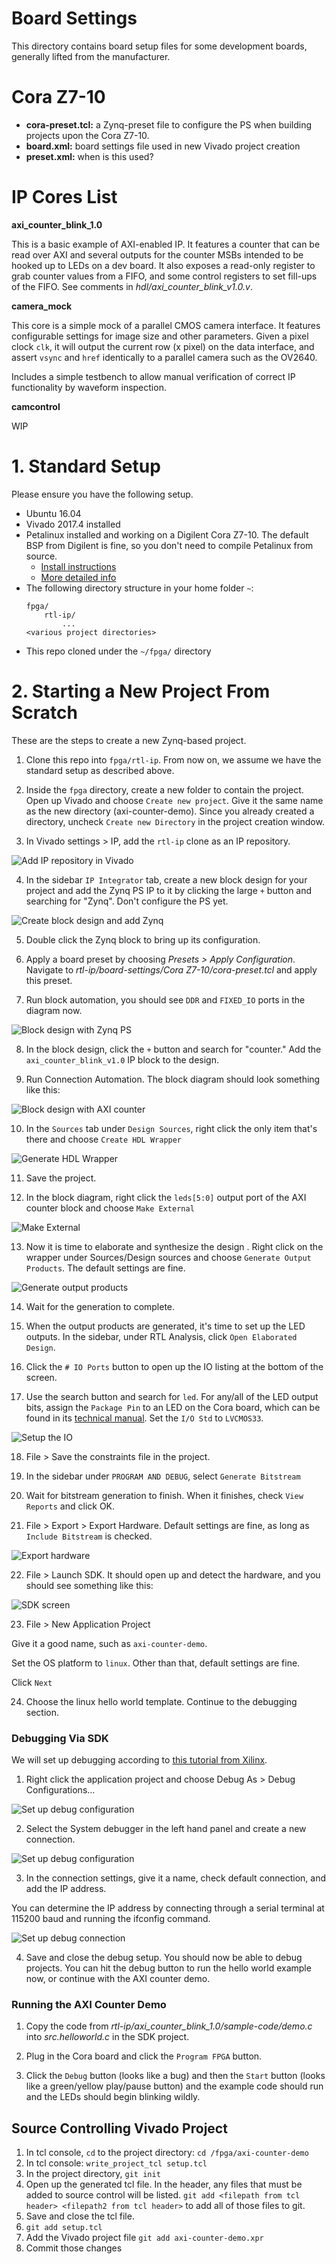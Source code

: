 
# Board Settings

This directory contains board setup files for some development boards, generally lifted from the manufacturer.

# Cora Z7-10

- **cora-preset.tcl:** a Zynq-preset file to configure the PS when building projects upon the Cora Z7-10. 
- **board.xml:** board settings file used in new Vivado project creation
- **preset.xml:** when is this used?

# IP Cores List

**axi_counter_blink_1.0**

This is a basic example of AXI-enabled IP. It features a counter that can be read over AXI and several outputs for the counter MSBs intended to be hooked up to LEDs on a dev board. It also exposes a read-only register to grab counter values from a FIFO, and some control registers to set fill-ups of the FIFO. See comments in _hdl/axi_counter_blink_v1.0.v_. 

**camera_mock**

This core is a simple mock of a parallel CMOS camera interface. It features configurable settings for image size and other parameters. Given a pixel clock `clk`, it will output the current row (x pixel) on the data interface, and assert `vsync` and `href` identically to a parallel camera such as the OV2640. 

Includes a simple testbench to allow manual verification of correct IP functionality by waveform inspection. 

**camcontrol**

WIP

# 1. Standard Setup

Please ensure you have the following setup. 

- Ubuntu 16.04
- Vivado 2017.4 installed
- Petalinux installed and working on a Digilent Cora Z7-10. The default BSP from Digilent is fine, so you don't need to compile Petalinux from source.  
    - [Install instructions](https://github.com/Digilent/Petalinux-Cora-Z7-10)
    - [More detailed info](https://richarthurs.github.io/posts/cora-linux-getting-started/)
- The following directory structure in your home folder `~`:
    ```
    fpga/
        rtl-ip/
            ...
	<various project directories>

    ```
- This repo cloned under the `~/fpga/` directory


# 2. Starting a New Project From Scratch

These are the steps to create a new Zynq-based project. 

1. Clone this repo into `fpga/rtl-ip`. From now on, we assume we have the standard setup as described above.

2. Inside the `fpga` directory, create a new folder to contain the project. Open up Vivado and choose `Create new project`. Give it the same name as the new directory (axi-counter-demo). Since you already created a directory, uncheck `Create new Directory` in the project creation window. 

3. In Vivado settings > IP, add the `rtl-ip` clone as an IP repository. 

![Add IP repository in Vivado](/doc/git-add-ip-repo.png)

4. In the sidebar `IP Integrator` tab, create a new block design for your project and add the Zynq PS IP to it by clicking the large `+` button and searching for "Zynq". Don't configure the PS yet. 

![Create block design and add Zynq](/doc/create-block-design.png)

5. Double click the Zynq block to bring up its configuration. 

6. Apply a board preset by choosing _Presets > Apply Configuration_. Navigate to _rtl-ip/board-settings/Cora Z7-10/cora-preset.tcl_ and apply this preset.

7. Run block automation, you should see `DDR` and `FIXED_IO` ports in the diagram now. 

![Block design with Zynq PS](/doc/block-design-1.png)

8. In the block design, click the `+` button and search for "counter." Add the `axi_counter_blink_v1.0` IP block to the design. 

9. Run Connection Automation. The block diagram should look something like this:

![Block design with AXI counter](/doc/block-design-2.png)

10. In the `Sources` tab under `Design Sources`, right click the only item that's there and choose `Create HDL Wrapper`

![Generate HDL Wrapper](/doc/gen-hdl-wrapper.png)

11. Save the project. 


12. In the block diagram, right click the `leds[5:0]` output port of the AXI counter block and choose `Make External`

![Make External](/doc/make-external.png)


13. Now it is time to elaborate and synthesize the design . Right click on the wrapper under Sources/Design sources and choose `Generate Output Products`. The default settings are fine. 

![Generate output products](/doc/gen-output-products.png)

14. Wait for the generation to complete.  

15. When the output products are generated, it's time to set up the LED outputs. In the sidebar, under RTL Analysis, click `Open Elaborated Design`. 

16. Click the `# IO Ports` button to open up the IO listing at the bottom of the screen. 

17. Use the search button and search for `led`. For any/all of the LED output bits, assign the `Package Pin` to an LED on the Cora board, which can be found in its [technical manual](https://reference.digilentinc.com/reference/programmable-logic/cora-z7/reference-manual). Set the `I/O Std` to `LVCMOS33`.  

![Setup the IO](/doc/cora-led-io.png)


18. File > Save the constraints file in the project. 

19. In the sidebar under `PROGRAM AND DEBUG`, select `Generate Bitstream`

20. Wait for bitstream generation to finish. When it finishes, check `View Reports` and click OK. 

21. File > Export > Export Hardware. Default settings are fine, as long as `Include Bitstream` is checked.

![Export hardware](/doc/export-hardware.png) 

22. File > Launch SDK. It should open up and detect the hardware, and you should see something like this: 

![SDK screen](/doc/sdk-1.png) 

23. File > New Application Project

Give it a good name, such as `axi-counter-demo`.

Set the OS platform to `linux`. Other than that, default settings are fine. 

Click `Next`

24. Choose the linux hello world template. Continue to the debugging section. 

### Debugging Via SDK
We will set up debugging according to [this tutorial from Xilinx](https://www.xilinx.com/video/soc/debug-linux-application-using-xilinx-sdk.html). 

1. Right click the application project and choose Debug As > Debug Configurations...

![Set up debug configuration](/doc/debug-1.png) 

2. Select the System debugger in the left hand panel and create a new connection. 

![Set up debug configuration](/doc/debug-2.png) 

3. In the connection settings, give it a name, check default connection, and add the IP address. 

You can determine the IP address by connecting through a serial terminal at 115200 baud and running the ifconfig command. 

![Set up debug connection](/doc/debug-3.png) 

4. Save and close the debug setup. You should now be able to debug projects. You can hit the debug button to run the hello world example now, or continue with the AXI counter demo. 

### Running the AXI Counter Demo 

1. Copy the code from _rtl-ip/axi_counter_blink_1.0/sample-code/demo.c_ into _src.helloworld.c_ in the SDK project. 

2. Plug in the Cora board and click the `Program FPGA` button. 

3. Click the `Debug` button (looks like a bug) and then the `Start` button (looks like a green/yellow play/pause button) and the example code should run and the LEDs should begin blinking wildly.






## Source Controlling Vivado Project
1. In tcl console, `cd` to the project directory: `cd /fpga/axi-counter-demo`
2. In tcl console: `write_project_tcl setup.tcl`
3. In the project directory, `git init`
4. Open up the generated tcl file. In the header, any files that must be added to source control will be listed. `git add <filepath from tcl header> <filepath2 from tcl header>` to add all of those files to git.
5. Save and close the tcl file. 
6. `git add setup.tcl`
7. Add the Vivado project file `git add axi-counter-demo.xpr`
8. Commit those changes


